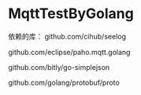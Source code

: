 # MqttTestByGolang

依赖的库：
github.com/cihub/seelog

github.com/eclipse/paho.mqtt.golang

github.com/bitly/go-simplejson

github.com/golang/protobuf/proto


